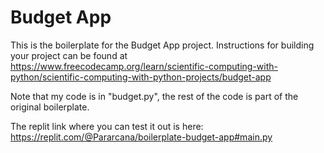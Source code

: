# Budget App

This is the boilerplate for the Budget App project. Instructions for building your project can be found at https://www.freecodecamp.org/learn/scientific-computing-with-python/scientific-computing-with-python-projects/budget-app

Note that my code is in "budget.py", the rest of the code is part of the original boilerplate.

The replit link where you can test it out is here: https://replit.com/@Pararcana/boilerplate-budget-app#main.py
